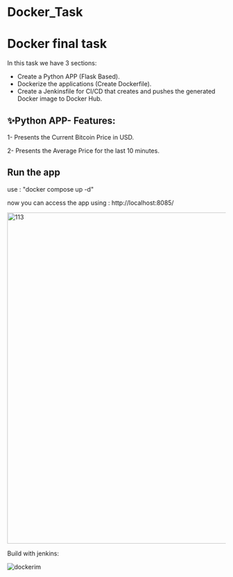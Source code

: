 # Docker_Task
# Docker final task
In this task we have 3 sections:
-  Create a Python APP (Flask Based).
-  Dockerize the applications (Create Dockerfile).
-  Create a Jenkinsfile for CI/CD that creates and pushes the generated Docker image to Docker Hub.


## ✨Python APP- Features:
1-  Presents the Current Bitcoin Price in USD.

2-  Presents the Average Price for the last 10 minutes.



## Run the app

use : "docker compose up -d"

now you can access the app using : http://localhost:8085/ 


<img width="763" alt="113" src="https://user-images.githubusercontent.com/72957443/202928441-9d3651dc-4512-4fd5-ad2c-f45ffb4ab2b3.png">

Build with jenkins: 

![dockerim](https://user-images.githubusercontent.com/72957443/206309322-79e47650-dc87-489f-9ae4-5d2e193ca67a.jpeg)


